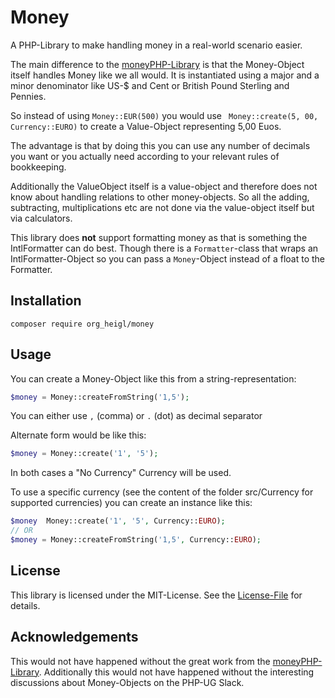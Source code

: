# Money

A PHP-Library to make handling money in a real-world scenario easier.

The main difference to the [moneyPHP-Library](https://github.com/moneyphp/money) is that the Money-Object itself 
handles Money like we all would. It is instantiated using a major and a minor denominator like US-$ and Cent or British 
Pound Sterling and Pennies.

So instead of using `Money::EUR(500)` you would use ` Money::create(5, 00, Currency::EURO)` to create a Value-Object 
representing 5,00 Euos.

The advantage is that by doing this you can use any number of decimals you want or you actually need according to 
your relevant rules of bookkeeping.

Additionally the ValueObject itself is a value-object and therefore does not know about handling relations to other 
money-objects. So all the adding, subtracting, multiplications etc are not done via the value-object itself but 
via calculators.

This library does **not** support formatting money as that is something the IntlFormatter can do best. 
Though there is a `Formatter`-class that wraps an IntlFormatter-Object so you can pass a `Money`-Object instead of a 
float to the Formatter.

## Installation

    composer require org_heigl/money
    
## Usage

You can create a Money-Object like this from a string-representation:

```php
$money = Money::createFromString('1,5');
```

You can either use `,` (comma) or `.` (dot) as decimal separator

Alternate form would be like this:
```php
$money = Money::create('1', '5');
```

In both cases a "No Currency" Currency will be used.

To use a specific currency (see the content of the folder src/Currency for supported currencies) you can create an instance like this:

```php
$money  Money::create('1', '5', Currency::EURO);
// OR
$money = Money::createFromString('1,5', Currency::EURO);
```

## License

This library is licensed under the MIT-License. See the [License-File](LICENSE.md) for details.

## Acknowledgements

This would not have happened without the great work from the [moneyPHP-Library](https://github.com/moneyphp/money). 
Additionally this would not have happened without the interesting discussions about Money-Objects on the PHP-UG Slack. 
